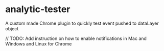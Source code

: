 # analytic-tester
A custom made Chrome plugin to quickly test event pushed to dataLayer object

// TODO: Add instruction on how to enable notifications in Mac and Windows and Linux for Chrome
